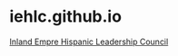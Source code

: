 # iehlc.github.io
[Inland Empre Hispanic Leadership Council](https://youthful-fermat-016665.netlify.com "Inland Empire Hispanic Leadership Council")
